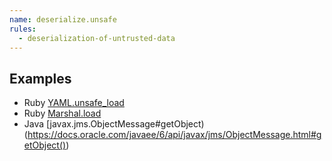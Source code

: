 ```yaml
---
name: deserialize.unsafe
rules:
  - deserialization-of-untrusted-data
---
```


## Examples

- Ruby [YAML.unsafe_load](https://docs.ruby-lang.org/en/3.0/Psych.html#method-c-unsafe_load)
- Ruby [Marshal.load](https://docs.ruby-lang.org/en/3.0/Marshal.html#method-c-load)
- Java
  [javax.jms.ObjectMessage#getObject)(https://docs.oracle.com/javaee/6/api/javax/jms/ObjectMessage.html#getObject())
